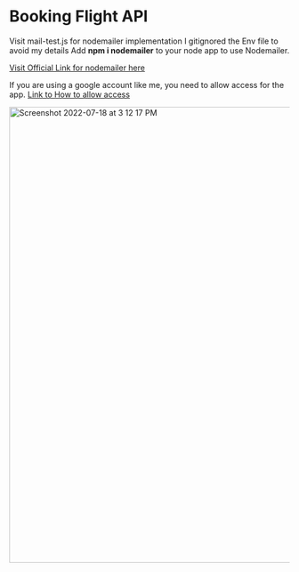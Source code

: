 # Booking Flight API


Visit mail-test.js for nodemailer implementation
I gitignored the Env file to avoid my details
Add <b>npm i nodemailer</b> to your node app to use Nodemailer.

[Visit Official Link for nodemailer here](https://www.npmjs.com/package/nodemailer)

If you are using a google account like me, you need to allow access for the app. [Link to How to allow access](https://support.google.com/accounts/answer/185833#)





<img width="820" alt="Screenshot 2022-07-18 at 3 12 17 PM" src="https://user-images.githubusercontent.com/49677898/179530666-db443637-6f66-4f25-9114-71f9bf979292.png">
